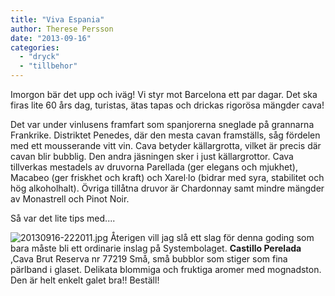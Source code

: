 ```yaml
---
title: "Viva Espania"
author: Therese Persson
date: "2013-09-16"
categories: 
  - "dryck"
  - "tillbehor"
---
```


Imorgon bär det upp och iväg! Vi styr mot Barcelona ett par dagar. Det ska firas lite 60 års dag, turistas, ätas tapas och drickas rigorösa mängder cava!

Det var under vinlusens framfart som spanjorerna sneglade på grannarna Frankrike. Distriktet Penedes, där den mesta cavan framställs, såg fördelen med ett mousserande vitt vin. Cava betyder källargrotta, vilket är precis där cavan blir bubblig. Den andra jäsningen sker i just källargrottor. Cava tillverkas mestadels av druvorna Parellada (ger elegans och mjukhet), Macabeo (ger friskhet och kraft) och Xarel·lo (bidrar med syra, stabilitet och hög alkoholhalt). Övriga tillåtna druvor är Chardonnay samt mindre mängder av Monastrell och Pinot Noir.

Så var det lite tips med....  
  
![20130916-222011.jpg](/static/img/20130916-222011.jpg) Återigen vill jag slå ett slag för denna goding som bara måste bli ett ordinarie inslag på Systembolaget. 
**Castillo Perelada** ,Cava Brut Reserva nr 77219 Små, små bubblor som stiger som fina pärlband i glaset. Delikata blommiga och fruktiga aromer med mognadston. Den är helt enkelt galet bra!! Beställ!
